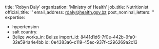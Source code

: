 title: 'Robyn Daly'
organization: 'Ministry of Health'
job_title: Nutritionist
official_title: ''
email_address: rdaly@health.gov.bz
post_nominal_letters: ''
expertise:
  - hypertension
  - salt
country:
  - Belize
works_in: Belize
import_id: 8441d1d6-7f0e-442b-9fa0-32e594a4e4bb
id: 0e4383a6-c119-45ec-937f-c296269a2c13
